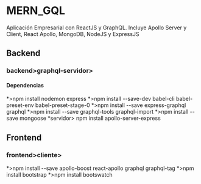# MERN_GQL
Aplicación Empresarial con ReactJS y GraphQL. Incluye Apollo Server y Client, React Apollo, MongoDB, NodeJS y ExpressJS

## Backend
### backend>graphql-servidor>

#### Dependencias
*>npm install nodemon express
*>npm install --save-dev babel-cli babel-preset-env babel-preset-stage-0
*>npm install --save express-graphql graphql
*>npm install --save graphql-tools graphql-import
*>npm install --save mongoose
*servidor> npm install apollo-server-express

## Frontend
### frontend>cliente>
*>npm install --save apollo-boost react-apollo graphql graphql-tag
*>npm install bootstrap
*>npm install bootswatch
